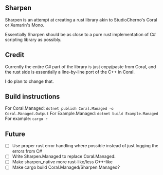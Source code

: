 ## Sharpen
Sharpen is an attempt at creating a rust library akin to StudioCherno's Coral or Xamarin's Mono.

Essentially Sharpen should be as close to a pure rust implementation of C# scripting library as possibly.

## Credit
Currently the entire C# part of the library is just copy/paste from Coral, and the rust side is essentially a line-by-line port of the C++ in Coral.

I do plan to change that.

## Build instructions
For Coral.Managed: `dotnet publish Coral.Managed -o Coral.Managed.Output`
For Example.Managed: `dotnet build Example.Managed`
For example: `cargo r`

## Future
 - [ ] Use proper rust error handling where possible instead of just logging the errors from C#
 - [ ] Write Sharpen.Managed to replace Coral.Managed.
 - [ ] Make sharpen_native more rust-like/less C++-like
 - [ ] Make cargo build Coral.Managed/Sharpen.Managed?